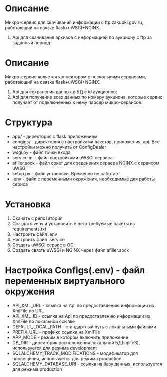 # Описание
Микро-сервис для скачивания информации с ftp.zakupki.gov.ru, работающий на связке flask+uWSGI+NGINX.
1. Api для скачивания архивов с информацией по аукциону с ftp за заданный период
# Описание
Микро-сервис является коннектором с несколькими сервисами, работающий на связке flask+uWSGI+NGINX.
1. Api для сохранения данных в БД с id аукционов;
2. Api для получение всех данных по номеру аукциона, которые сервис получает от подключенных к нему парсер микро-сервисов.

# Структура
* app/ - директория с flask приложением
* congigs/ - директория с настройками пакетов, приложения, api. Все настройки можно получить от ConfigDealer
* wsgi.py - файл точки входа
* service.ini - файл настройками uWSGI сервиса
* afiller.sock - файл сокет для соеденения сервера NGINX  с сервисом uWSGI
* setup.py - файл установки. Временно не работает
* .env - файл с переменными окружения, необходимые для работы сериса

# Установка
1. Скачать с репозитория
2. Созздать venv и установить в него требуемые пакеты из requirements.txt
3. Настроить файл .env
4. Настроить файл .service
5. Создать uWSGI сервис в ОС.
6. Создать связть uWSGI и NGINX через файл afiller.sock

# Настройка Configs(.env) - файл переменных виртуального окружения
* API_XML_URL - ссылка на Api по предоставлению информации из XmlFile по URL
* API_XML_ID - ссылка на Api по предоставлению информации из XmlFile по локальной ссылке
* DEFAULT_LOCAL_PATH - стандартный путь с локальными файлами
* PREFIX_URL - префикс ссылки на XmlFile
* APP_MODE - режим в котором включить приложение
* DB_DIR - директория расположения локальной БД(sqlite3), используется для режима development 
* SQLALCHEMY_TRACK_MODIFICATIONS - модификатор для оповещения, используется для режима production
* SQLALCHEMY_DATABASE_URI - ссылка на базу данных, используется для режима production
